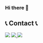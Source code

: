 ### Hi there 👋
 
        
## 📞 Contact 📞
<a href="mailto:djop1212@gmail.com" target="_blank"><img src="https://img.shields.io/badge/Gmail-EA4335?style=flat-square&logo=Gmail&logoColor=white"></a>
<a href="https://www.instagram.com/choi_sae27" target="_blank"> <img src="https://img.shields.io/badge/Instagram-E4405F?style=flat-square&logo=Instagram&logoColor=white"> </a>
 <img src="https://img.shields.io/badge/KAKAO(djop1212)-#FFCD00?style=flat-square&logo=KAKAO&logoColor=white"> </a>

